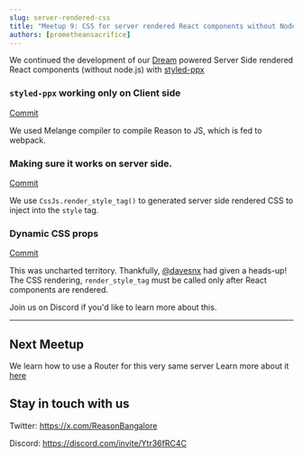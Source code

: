 ```yaml
---
slug: server-rendered-css
title: "Meetup 9: CSS for server rendered React components without Node.js (continued)"
authors: [prometheansacrifice]
---
```


We continued the development of our [Dream](https://aantron.github.io/dream/) powered Server Side rendered React components (without node.js) with [styled-ppx](https://styled-ppx.vercel.app/)

### `styled-ppx` working only on Client side

[Commit](https://github.com/ReasonOCamlIndia/dream-web-server-sessions/commit/8b334495768f6beed22d6002a51a297b07dbf032)

We used Melange compiler to compile Reason to JS, which is fed to webpack.

### Making sure it works on server side.

[Commit](https://github.com/ReasonOCamlIndia/dream-web-server-sessions/commit/0dc5e22a62d16460d89c03031d1b1ac509f11a23)

We use `CssJs.render_style_tag()` to generated server side rendered CSS to inject into the `style` tag.

### Dynamic CSS props

[Commit](https://github.com/ReasonOCamlIndia/dream-web-server-sessions/commit/7fe9493cd01d2dc5d0f79cada3ec486d70c7623f)

This was uncharted territory. Thankfully, [@davesnx](https://x.com/davesnx) had given a heads-up! The CSS rendering, `render_style_tag` must be called only after React components are rendered. 

Join us on Discord if you'd like to learn more about this.

---


## Next Meetup
We learn how to use a Router for this very same server
Learn more about it [here](/upcoming-meetups/#writing-a-router-for-the-server-rendered-react-components-without-nodejs)

## Stay in touch with us 

Twitter: https://x.com/ReasonBangalore

Discord: https://discord.com/invite/Ytr36fRC4C

